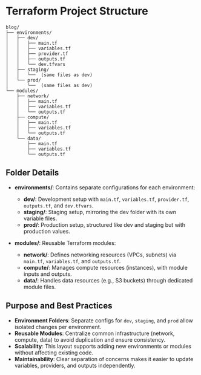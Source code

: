 # Terraform Project Structure

```text
blog/
├── environments/
│   ├── dev/
│   │   ├── main.tf
│   │   ├── variables.tf
│   │   ├── provider.tf
│   │   ├── outputs.tf
│   │   └── dev.tfvars
│   ├── staging/
│   │   └──  (same files as dev)
│   └── prod/
│       └──  (same files as dev)
└── modules/
    ├── network/
    │   ├── main.tf
    │   ├── variables.tf
    │   └── outputs.tf
    ├── compute/
    │   ├── main.tf
    │   ├── variables.tf
    │   └── outputs.tf
    └── data/
        ├── main.tf
        ├── variables.tf
        └── outputs.tf
```

## Folder Details

- **environments/**: Contains separate configurations for each environment:
  - **dev/**: Development setup with `main.tf`, `variables.tf`, `provider.tf`, `outputs.tf`, and `dev.tfvars`.
  - **staging/**: Staging setup, mirroring the dev folder with its own variable files.
  - **prod/**: Production setup, structured like dev and staging but with production values.

- **modules/**: Reusable Terraform modules:
  - **network/**: Defines networking resources (VPCs, subnets) via `main.tf`, `variables.tf`, and `outputs.tf`.
  - **compute/**: Manages compute resources (instances), with module inputs and outputs.
  - **data/**: Handles data resources (e.g., S3 buckets) through dedicated module files.

## Purpose and Best Practices

- **Environment Folders**: Separate configs for `dev`, `staging`, and `prod` allow isolated changes per environment.
- **Reusable Modules**: Centralize common infrastructure (network, compute, data) to avoid duplication and ensure consistency.
- **Scalability**: This layout supports adding new environments or modules without affecting existing code.
- **Maintainability**: Clear separation of concerns makes it easier to update variables, providers, and outputs independently.